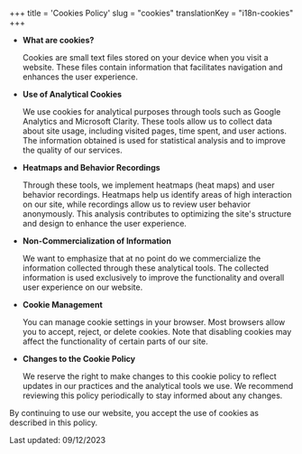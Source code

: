 +++
title = 'Cookies Policy'
slug = "cookies"
translationKey = "i18n-cookies"
+++
- **What are cookies?**

  Cookies are small text files stored on your device when you visit a website. These files contain information that facilitates navigation and enhances the user experience.

- **Use of Analytical Cookies**

  We use cookies for analytical purposes through tools such as Google Analytics and Microsoft Clarity. These tools allow us to collect data about site usage, including visited pages, time spent, and user actions. The information obtained is used for statistical analysis and to improve the quality of our services.

- **Heatmaps and Behavior Recordings**

  Through these tools, we implement heatmaps (heat maps) and user behavior recordings. Heatmaps help us identify areas of high interaction on our site, while recordings allow us to review user behavior anonymously. This analysis contributes to optimizing the site's structure and design to enhance the user experience.

- **Non-Commercialization of Information**

  We want to emphasize that at no point do we commercialize the information collected through these analytical tools. The collected information is used exclusively to improve the functionality and overall user experience on our website.

- **Cookie Management**

  You can manage cookie settings in your browser. Most browsers allow you to accept, reject, or delete cookies. Note that disabling cookies may affect the functionality of certain parts of our site.

- **Changes to the Cookie Policy**

  We reserve the right to make changes to this cookie policy to reflect updates in our practices and the analytical tools we use. We recommend reviewing this policy periodically to stay informed about any changes.

By continuing to use our website, you accept the use of cookies as described in this policy.

Last updated: 09/12/2023


